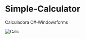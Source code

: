 # Simple-Calculator
Calculadora C#-Windowsforms

<img src="/docs/2022-02-05 21_33_51-.png" alt="Calc"/>
